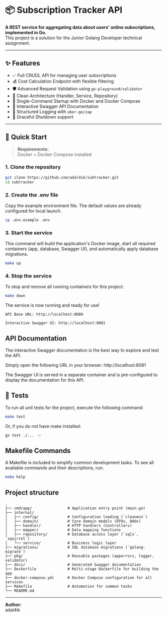 # 📦 Subscription Tracker API

**A REST service for aggregating data about users' online subscriptions, implemented in Go.**  
This project is a solution for the Junior Golang Developer technical assignment.

---

## ✨ Features

- ✅ Full CRUDL API for managing user subscriptions  
- 💰 Cost Calculation Endpoint with flexible filtering  
- 🛡️ Advanced Request Validation using `go-playground/validator`  
- 🧱 Clean Architecture (Handler, Service, Repository)  
- 🐳 Single-Command Startup with Docker and Docker Compose  
- 📘 Interactive Swagger API Documentation  
- 📄 Structured Logging with `uber-go/zap`  
- 🔁 Graceful Shutdown support  

---

## 🚀 Quick Start

> **Requirements:**  
> Docker + Docker Compose installed

### 1. Clone the repository

```bash
git clone https://github.com/adal4ik/subtracker.git
cd subtracker
```
### 2. Create the .env file
Copy the example environment file. The default values are already configured for local launch.
```bash
cp .env.example .env
```
### 3. Start the service
This command will build the application's Docker image, start all required containers (app, database, Swagger UI), and automatically apply database migrations.
```bash
make up
```
### 4. Stop the service
To stop and remove all running containers for this project:
```bash
make down
```
The service is now running and ready for use!

    API Base URL: http://localhost:8080

    Interactive Swagger UI: http://localhost:8081

## API Documentation

The interactive Swagger documentation is the best way to explore and test the API.

Simply open the following URL in your browser:
http://localhost:8081

The Swagger UI is served in a separate container and is pre-configured to display the documentation for this API.

## 🧪 Tests

To run all unit tests for the project, execute the following command:
```bash
make test
```
Or, if you do not have make installed:
```bash
go test ./... -v
```
## Makefile Commands

A Makefile is included to simplify common development tasks. To see all available commands and their descriptions, run:
```bash
make help
```

## Project structure
```
.
├── cmd/app/                # Application entry point (main.go)
├── internal/
│   ├── config/             # Configuration loading (`cleanenv`)
│   ├── domain/             # Core domain models (DTOs, DAOs)
│   ├── handler/            # HTTP handlers (Controllers)
│   ├── mapper/             # Data mapping functions
│   ├── repository/         # Database access layer (`sqlx`, `squirrel`)
│   └── service/            # Business logic layer
├── migrations/             # SQL database migrations (`golang-migrate`)
├── pkg/                    # Reusable packages (apperrors, logger, validator)
├── docs/                   # Generated Swagger documentation
├── Dockerfile              # Multi-stage Dockerfile for building the app
├── docker-compose.yml      # Docker Compose configuration for all services
├── Makefile                # Automation for common tasks
└── README.md
```

---
**Author:**  
adal4ik